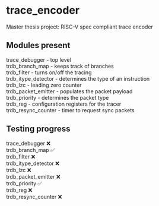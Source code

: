 # trace_encoder
Master thesis project: RISC-V spec compliant trace encoder 

## Modules present
trace_debugger      - top level  
trdb_branch_map     - keeps track of branches  
trdb_filter         - turns on/off the tracing  
trdb_itype_detector - determines the type of an instruction  
trdb_lzc            - leading zero counter  
trdb_packet_emitter - populates the packet payload  
trdb_priority       - determines the packet type  
trdb_reg            - configuration registers for the tracer  
trdb_resync_counter - timer to request sync packets  

## Testing progress
trace_debugger      :x:  
trdb_branch_map     :white_check_mark:  
trdb_filter         :x:  
trdb_itype_detector :x:  
trdb_lzc            :x:  
trdb_packet_emitter :x:  
trdb_priority       :white_check_mark:  
trdb_reg            :x:  
trdb_resync_counter :x:  
